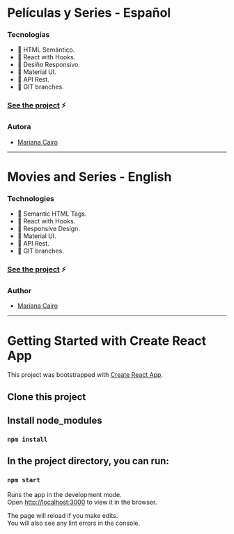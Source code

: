# Películas y Series - Español

### Tecnologías
- :small_orange_diamond: HTML Semántico.
- :small_orange_diamond: React with Hooks.
- :small_orange_diamond: Desiño Responsivo.
- :small_orange_diamond: Material UI.
- :small_orange_diamond: API Rest.
- :small_orange_diamond: GIT branches.

### [See the project](https://moviesandseries-bymari.netlify.app/) :zap:

### Autora
- [Mariana Cairo](https://www.linkedin.com/in/mariana-cairo/)

---

# Movies and Series - English

### Technologies
- :small_orange_diamond: Semantic HTML Tags.
- :small_orange_diamond: React with Hooks.
- :small_orange_diamond: Responsive Design.
- :small_orange_diamond: Material UI.
- :small_orange_diamond: API Rest.
- :small_orange_diamond: GIT branches.

### [See the project](https://moviesandseries-bymari.netlify.app/) :zap:

### Author
- [Mariana Cairo](https://www.linkedin.com/in/mariana-cairo/)

---

# Getting Started with Create React App

This project was bootstrapped with [Create React App](https://github.com/facebook/create-react-app).

## Clone this project

## Install node_modules

### `npm install`

## In the project directory, you can run:

### `npm start`

Runs the app in the development mode.\
Open [http://localhost:3000](http://localhost:3000) to view it in the browser.

The page will reload if you make edits.\
You will also see any lint errors in the console.
